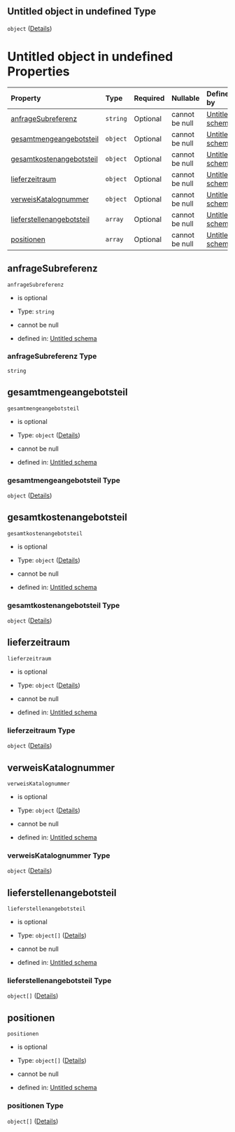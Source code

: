 ## Untitled object in undefined Type

`object` ([Details](angebotsteil.md))

# Untitled object in undefined Properties

| Property                                                | Type     | Required | Nullable       | Defined by                                                                                                                                                                                                               |
| :------------------------------------------------------ | :------- | :------- | :------------- | :----------------------------------------------------------------------------------------------------------------------------------------------------------------------------------------------------------------------- |
| [anfrageSubreferenz](#anfragesubreferenz)               | `string` | Optional | cannot be null | [Untitled schema](angebotsteil-properties-anfragesubreferenz.md "https://raw.githubusercontent.com/conuti-gmbh/bo4e-schema/master/schemas/v1/com/Angebotsteil.schema.json#/properties/anfrageSubreferenz")               |
| [gesamtmengeangebotsteil](#gesamtmengeangebotsteil)     | `object` | Optional | cannot be null | [Untitled schema](menge.md "https://raw.githubusercontent.com/conuti-gmbh/bo4e-schema/master/schemas/v1/com/Menge.schema.json#/properties/gesamtmengeangebotsteil")                                                      |
| [gesamtkostenangebotsteil](#gesamtkostenangebotsteil)   | `object` | Optional | cannot be null | [Untitled schema](betrag.md "https://raw.githubusercontent.com/conuti-gmbh/bo4e-schema/master/schemas/v1/com/Betrag.schema.json#/properties/gesamtkostenangebotsteil")                                                   |
| [lieferzeitraum](#lieferzeitraum)                       | `object` | Optional | cannot be null | [Untitled schema](zeitraum.md "https://raw.githubusercontent.com/conuti-gmbh/bo4e-schema/master/schemas/v1/com/Zeitraum.schema.json#/properties/lieferzeitraum")                                                         |
| [verweisKatalognummer](#verweiskatalognummer)           | `object` | Optional | cannot be null | [Untitled schema](katalogverweis.md "https://raw.githubusercontent.com/conuti-gmbh/bo4e-schema/master/schemas/v1/com/Katalogverweis.schema.json#/properties/verweisKatalognummer")                                       |
| [lieferstellenangebotsteil](#lieferstellenangebotsteil) | `array`  | Optional | cannot be null | [Untitled schema](angebotsteil-properties-lieferstellenangebotsteil.md "https://raw.githubusercontent.com/conuti-gmbh/bo4e-schema/master/schemas/v1/com/Angebotsteil.schema.json#/properties/lieferstellenangebotsteil") |
| [positionen](#positionen)                               | `array`  | Optional | cannot be null | [Untitled schema](angebotsteil-properties-positionen.md "https://raw.githubusercontent.com/conuti-gmbh/bo4e-schema/master/schemas/v1/com/Angebotsteil.schema.json#/properties/positionen")                               |

## anfrageSubreferenz



`anfrageSubreferenz`

*   is optional

*   Type: `string`

*   cannot be null

*   defined in: [Untitled schema](angebotsteil-properties-anfragesubreferenz.md "https://raw.githubusercontent.com/conuti-gmbh/bo4e-schema/master/schemas/v1/com/Angebotsteil.schema.json#/properties/anfrageSubreferenz")

### anfrageSubreferenz Type

`string`

## gesamtmengeangebotsteil



`gesamtmengeangebotsteil`

*   is optional

*   Type: `object` ([Details](menge.md))

*   cannot be null

*   defined in: [Untitled schema](menge.md "https://raw.githubusercontent.com/conuti-gmbh/bo4e-schema/master/schemas/v1/com/Menge.schema.json#/properties/gesamtmengeangebotsteil")

### gesamtmengeangebotsteil Type

`object` ([Details](menge.md))

## gesamtkostenangebotsteil



`gesamtkostenangebotsteil`

*   is optional

*   Type: `object` ([Details](betrag.md))

*   cannot be null

*   defined in: [Untitled schema](betrag.md "https://raw.githubusercontent.com/conuti-gmbh/bo4e-schema/master/schemas/v1/com/Betrag.schema.json#/properties/gesamtkostenangebotsteil")

### gesamtkostenangebotsteil Type

`object` ([Details](betrag.md))

## lieferzeitraum



`lieferzeitraum`

*   is optional

*   Type: `object` ([Details](zeitraum.md))

*   cannot be null

*   defined in: [Untitled schema](zeitraum.md "https://raw.githubusercontent.com/conuti-gmbh/bo4e-schema/master/schemas/v1/com/Zeitraum.schema.json#/properties/lieferzeitraum")

### lieferzeitraum Type

`object` ([Details](zeitraum.md))

## verweisKatalognummer



`verweisKatalognummer`

*   is optional

*   Type: `object` ([Details](katalogverweis.md))

*   cannot be null

*   defined in: [Untitled schema](katalogverweis.md "https://raw.githubusercontent.com/conuti-gmbh/bo4e-schema/master/schemas/v1/com/Katalogverweis.schema.json#/properties/verweisKatalognummer")

### verweisKatalognummer Type

`object` ([Details](katalogverweis.md))

## lieferstellenangebotsteil



`lieferstellenangebotsteil`

*   is optional

*   Type: `object[]` ([Details](marktlokation.md))

*   cannot be null

*   defined in: [Untitled schema](angebotsteil-properties-lieferstellenangebotsteil.md "https://raw.githubusercontent.com/conuti-gmbh/bo4e-schema/master/schemas/v1/com/Angebotsteil.schema.json#/properties/lieferstellenangebotsteil")

### lieferstellenangebotsteil Type

`object[]` ([Details](marktlokation.md))

## positionen



`positionen`

*   is optional

*   Type: `object[]` ([Details](angebotsposition.md))

*   cannot be null

*   defined in: [Untitled schema](angebotsteil-properties-positionen.md "https://raw.githubusercontent.com/conuti-gmbh/bo4e-schema/master/schemas/v1/com/Angebotsteil.schema.json#/properties/positionen")

### positionen Type

`object[]` ([Details](angebotsposition.md))
